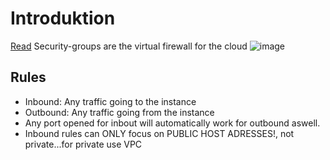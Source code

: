 

# Introduktion
[Read](https://docs.aws.amazon.com/AWSEC2/latest/UserGuide/ec2-security-groups.html)
Security-groups are the virtual firewall for the cloud
![image](https://github.com/Keeriiim/Vagrant/assets/117115289/0b9e7409-f805-4fd1-a1b0-10960009f62b)  


## Rules
- Inbound: Any traffic going to the instance
- Outbound: Any traffic going from the instance
- Any port opened for inbout will automatically work for outbound aswell.
- Inbound rules can ONLY focus on PUBLIC HOST ADRESSES!, not private...for private use VPC
